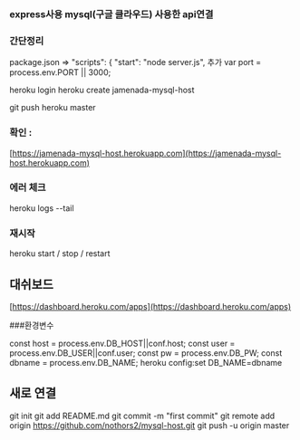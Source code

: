 ### express사용 mysql(구글 클라우드) 사용한 api연결



### 간단정리
package.json => "scripts": {
    "start": "node server.js", 추가
var port = process.env.PORT || 3000;

heroku login
heroku create jamenada-mysql-host

git push heroku master

### 확인 : 
[https://jamenada-mysql-host.herokuapp.com](https://jamenada-mysql-host.herokuapp.com)

### 에러 체크 
heroku logs --tail
### 재시작
heroku start / stop / restart

## 대쉬보드
[https://dashboard.heroku.com/apps](https://dashboard.heroku.com/apps)

###환경변수

const host = process.env.DB_HOST||conf.host;
const user = process.env.DB_USER||conf.user;
const pw = process.env.DB_PW;
const dbname = process.env.DB_NAME;
heroku config:set DB_NAME=dbname
 

## 새로 연결
git init
git add README.md
git commit -m "first commit"
git remote add origin https://github.com/nothors2/mysql-host.git
git push -u origin master
